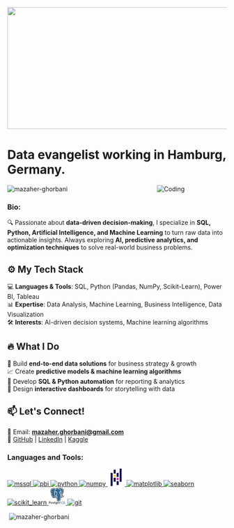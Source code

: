 <img src="https://cdn.dribbble.com/users/43762/screenshots/1193016/mtn-graph-dribbbble.gif" width="850" height="280">
<h1 align="left">Data evangelist working in Hamburg, Germany.</h1>
<img align="right" alt="Coding" width="160" src=https://i.pinimg.com/originals/4a/ae/cd/4aaecd065f4eb2f64dd5a3387fa3eb74.gif>

<p align="left"> <img src="https://komarev.com/ghpvc/?username=mazaher-ghorbani&label=Profile%20views&color=0e75b6&style=flat" alt="mazaher-ghorbani" /> </p>

<h3 align="left">Bio:</h3>
<p align="left">

🔍 Passionate about **data-driven decision-making**, I specialize in **SQL, Python, Artificial Intelligence, and Machine Learning** to turn raw data into actionable insights. Always exploring **AI, predictive analytics, and optimization techniques** to solve real-world business problems.  

## ⚙️ My Tech Stack  
💻 **Languages & Tools**: SQL, Python (Pandas, NumPy, Scikit-Learn), Power BI, Tableau  
📊 **Expertise**: Data Analysis, Machine Learning, Business Intelligence, Data Visualization  
🛠 **Interests**: AI-driven decision systems, Machine learning algorithms  

## 🔥 What I Do  
🚀 Build **end-to-end data solutions** for business strategy & growth  
📈 Create **predictive models & machine learning algorithms**  
🔎 Develop **SQL & Python automation** for reporting & analytics  
🎨 Design **interactive dashboards** for storytelling with data  

## 📫 Let's Connect!  
📩 Email: **mazaher.ghorbani@gmail.com**  
🔗 [GitHub](https://github.com/Mazaher-Ghorbani) | [LinkedIn](https://www.linkedin.com/in/mazaher-ghorbani) | [Kaggle](https://www.kaggle.com/mazaherghorbani) 

<h3 align="left">Languages and Tools:</h3>
<p align="left"> <a href="https://www.microsoft.com/en-us/sql-server" target="_blank" rel="noreferrer"> <img src="https://www.svgrepo.com/show/303229/microsoft-sql-server-logo.svg" alt="mssql" width="40" height="40"/> </a> <a href="https://powerbi.microsoft.com/en-au/" target="_blank" rel="noreferrer"> <img src="https://upload.wikimedia.org/wikipedia/commons/thumb/c/cf/New_Power_BI_Logo.svg/600px-New_Power_BI_Logo.svg.png?20210102182532" alt="pbi" width="40" height="40"/> </a> <a href="https://www.python.org/" target="_blank" rel="noreferrer"> <img src="https://www.svgrepo.com/show/374016/python.svg" alt="python" width="40" height="40"/> </a> <a href="https://numpy.org/" target="_blank" rel="noreferrer"> <img src="https://www.svgrepo.com/show/373938/numpy.svg" alt="numpy" width="40" height="40"/> </a> <a href="https://pandas.pydata.org/" target="_blank" rel="noreferrer"> <img src="https://raw.githubusercontent.com/devicons/devicon/2ae2a900d2f041da66e950e4d48052658d850630/icons/pandas/pandas-original.svg" alt="pandas" width="40" height="40"/> </a> <a href="https://matplotlib.org/" target="_blank" rel="noreferrer"> <img src="https://upload.wikimedia.org/wikipedia/commons/thumb/8/84/Matplotlib_icon.svg/180px-Matplotlib_icon.svg.png" alt="matplotlib" width="40" height="40"/> </a> <a href="https://seaborn.pydata.org/" target="_blank" rel="noreferrer"> <img src="https://seaborn.pydata.org/_images/logo-mark-lightbg.svg" alt="seaborn" width="40" height="40"/> </a> <a href="https://scikit-learn.org/" target="_blank" rel="noreferrer"> <img src="https://upload.wikimedia.org/wikipedia/commons/0/05/Scikit_learn_logo_small.svg" alt="scikit_learn" width="40" height="40"/> </a> <a href="https://www.postgresql.org" target="_blank" rel="noreferrer"> <img src="https://raw.githubusercontent.com/devicons/devicon/master/icons/postgresql/postgresql-original-wordmark.svg" alt="postgresql" width="40" height="40"/> </a> <a href="https://git-scm.com/" target="_blank" rel="noreferrer"> <img src="https://www.vectorlogo.zone/logos/git-scm/git-scm-icon.svg" alt="git" width="40" height="40"/> </a> </p>



<p>&nbsp;<img align="center" src="https://github-readme-stats.vercel.app/api?username=mazaher-ghorbani&show_icons=true&locale=en" alt="mazaher-ghorbani" /></p>


